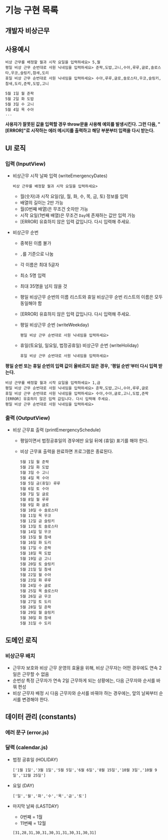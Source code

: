# 기능 구현 목록

## 개발자 비상근무

## 사용예시

```
비상 근무를 배정할 월과 시작 요일을 입력하세요> 5,월
평일 비상 근무 순번대로 사원 닉네임을 입력하세요> 준팍,도밥,고니,수아,루루,글로,솔로스타,우코,슬링키,참새,도리
휴일 비상 근무 순번대로 사원 닉네임을 입력하세요> 수아,루루,글로,솔로스타,우코,슬링키,참새,도리,준팍,도밥,고니

5월 1일 월 준팍
5월 2일 화 도밥
5월 3일 수 고니
5월 4일 목 수아
...
```

**사용자가 잘못된 값을 입력할 경우 throw문을 사용해 예외를 발생시킨다. 그런 다음, "[ERROR]"로 시작하는 에러 메시지를 출력하고 해당 부분부터 입력을 다시 받는다.**

## UI 로직

### 입력 (InputView)

- 비상근무 시작 날짜 입력 (writeEmergencyDates)

  `비상 근무를 배정할 월과 시작 요일을 입력하세요> `

  - 월(숫자)과 시작 요일(일, 월, 화, 수, 목, 금, 토) 정보를 입력
  - 배열의 길이는 2만 가능
  - 월(0번째 배열)은 무조건 숫자만 가능
  - 시작 요일(1번째 배열)은 무조건 `Day`에 존재하는 값만 입력 가능
  - [ERROR] 유효하지 않은 입력 값입니다. 다시 입력해 주세요.

- 비상근무 순번

  - 중복된 이름 불가
  - `,`를 기준으로 나눔
  - 각 이름은 최대 5글자
  - 최소 5명 입력
  - 최대 35명을 넘지 않을 것
  - 평일 비상근무 순번의 이름 리스트와 휴일 비상근무 순번 리스트의 이름은 모두 동일해야 함
  - [ERROR] 유효하지 않은 입력 값입니다. 다시 입력해 주세요.

  - 평일 비상근무 순번 (writeWeekday)

    `평일 비상 근무 순번대로 사원 닉네임을 입력하세요> `

  - 휴일(토요일, 일요일, 법정공휴일) 비상근무 순번 (writeHoliday)

    `휴일 비상 근무 순번대로 사원 닉네임을 입력하세요> `

**평일 순번 또는 휴일 순번의 입력 값이 올바르지 않은 경우, '평일 순번'부터 다시 입력 받는다.**

```
비상 근무를 배정할 월과 시작 요일을 입력하세요> 1,금
평일 비상 근무 순번대로 사원 닉네임을 입력하세요> 준팍,도밥,고니,수아,루루,글로
휴일 비상 근무 순번대로 사원 닉네임을 입력하세요> 수아,수아,글로,고니,도밥,준팍
[ERROR] 유효하지 않은 입력 값입니다. 다시 입력해 주세요.
평일 비상 근무 순번대로 사원 닉네임을 입력하세요>
```

### 출력 (OutputView)

- 비상 근무표 출력 (printEmergencySchedule)

  - 평일이면서 법정공휴일의 경우에만 요일 뒤에 (휴일) 표기를 해야 한다.
  - 비상 근무표 출력을 완료하면 프로그램은 종료된다.

    ```
    5월 1일 월 준팍
    5월 2일 화 도밥
    5월 3일 수 고니
    5월 4일 목 수아
    5월 5일 금(휴일) 루루
    5월 6일 토 수아
    5월 7일 일 글로
    5월 8일 월 루루
    5월 9일 화 글로
    5월 10일 수 솔로스타
    5월 11일 목 우코
    5월 12일 금 슬링키
    5월 13일 토 솔로스타
    5월 14일 일 우코
    5월 15일 월 참새
    5월 16일 화 도리
    5월 17일 수 준팍
    5월 18일 목 도밥
    5월 19일 금 고니
    5월 20일 토 슬링키
    5월 21일 일 참새
    5월 22일 월 수아
    5월 23일 화 루루
    5월 24일 수 글로
    5월 25일 목 솔로스타
    5월 26일 금 우코
    5월 27일 토 도리
    5월 28일 일 준팍
    5월 29일 월 슬링키
    5월 30일 화 참새
    5월 31일 수 도리
    ```

## 도메인 로직

### 비상근무 배치

- 근무자 보호와 비상 근무 운영의 효율을 위해, 비상 근무자는 어떤 경우에도 연속 2일은 근무할 수 없음
- 순번상 특정 근무자가 연속 2일 근무하게 되는 상황에는, 다음 근무자와 순서를 바꿔 편성
- 비상 근무자 배정 시 다음 근무자와 순서를 바꿔야 하는 경우에는, 앞의 날짜부터 순서를 변경해야 한다.

## 데이터 관리 (constants)

### 에러 문구 (error.js)

### 달력 (calendar.js)

- 법정 공휴일 (HOLIDAY)

  `['1월 1일','3월 1일','5월 5일','6월 6일','8월 15일','10월 3일','10월 9일','12월 25일']`

- 요일 (DAY)

  `['일','월','화','수','목','금','토']`

- 마지막 날짜 (LASTDAY)

  - 0번째 = 1월
  - 11번째 = 12월

  ```
  [31,28,31,30,31,30,31,31,30,31,30,31]
  ```
